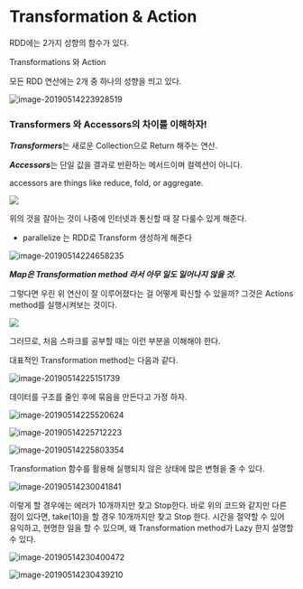 # Transformation & Action

RDD에는 2가지 성향의 함수가 있다.

Transformations 와 Action

모든 RDD 연산에는 2개 중 하나의 성향을 띄고 있다.



![image-20190514223928519](https://ws4.sinaimg.cn/large/006tNc79gy1g316da73dcj31hv0u04qp.jpg)





### Transformers 와 Accessors의 차이를 이해하자!

***Transformers***는 새로운 Collection으로 Return 해주는 연산.  

***Accessors***는 단일 값을 결과로 반환하는 메서드이며 컬렉션이 아니다.  

accessors are things like reduce, fold, or aggregate.  

![](https://ws3.sinaimg.cn/large/006tNc79gy1g316heqd18j31xd0u0kjl.jpg)

위의 것을 잘아는 것이 나중에 인터넷과 통신할 때 잘 다룰수 있게 해준다.

- parallelize 는 RDD로 Transform 생성하게 해준다

![image-20190514224658235](https://ws4.sinaimg.cn/large/006tNc79gy1g316l3uycqj31ww0ss1hs.jpg)

***Map은 Transformation method 라서 아무 일도 일어나지 않을 것.***

그렇다면 우린 위 연산이 잘 이루어졌다는 걸 어떻게 확신할 수 있을까? 그것은 Actions method를 실행시켜보는 것이다.



![](https://ws2.sinaimg.cn/large/006tNc79gy1g316mx1bj6j30u60jmn6t.jpg)

그러므로, 처음 스파크를 공부할 때는 이런 부분을 이해해야 한다.

대표적인 Transformation method는 다음과 같다.

![image-20190514225151739](https://ws2.sinaimg.cn/large/006tNc79gy1g316q797ioj30yu0jm4at.jpg)



데이터를 구조를 줄인 후에 묶음을 만든다고 가정 하자.



![image-20190514225520624](https://ws3.sinaimg.cn/large/006tNc79gy1g316tsv6qcj30zc0laqez.jpg)

![image-20190514225712223](https://ws3.sinaimg.cn/large/006tNc79gy1g316vqhykmj30zs0l2k0y.jpg)

![image-20190514225803354](https://ws3.sinaimg.cn/large/006tNc79gy1g316wlpk12j310e0l6dsn.jpg)



Transformation 함수를 활용해 실행되지 않은 상태에 많은 변형을 줄 수 있다.

![image-20190514230041841](https://ws1.sinaimg.cn/large/006tNc79gy1g316zsuhvbj310k0k8k79.jpg)



이렇게 할 경우에는 에러가 10개까지만 찾고 Stop한다. 바로 위의 코드와 같지만 다른 점이 있다면, take(10)을 할 경우 10개까지만 찾고 Stop 한다. 시간을 절약할 수 있어 유익하고, 현명한 일을 할 수 있으며, 왜 Transformation method가 Lazy 한지 설명할 수 있다.

![image-20190514230400472](https://ws3.sinaimg.cn/large/006tNc79gy1g3172sokzdj30ze0kgqjc.jpg)



![image-20190514230439210](https://ws4.sinaimg.cn/large/006tNc79gy1g3173gyyf5j30za0kg7mw.jpg)

